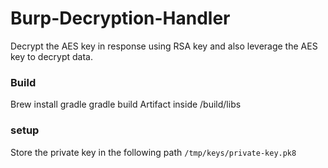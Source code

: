 # Burp-Decryption-Handler

Decrypt the AES key in response using RSA key and also leverage the AES key to decrypt data.

### Build
Brew install gradle
gradle build
Artifact inside /build/libs

### setup
Store the private key in the following path
`/tmp/keys/private-key.pk8`

